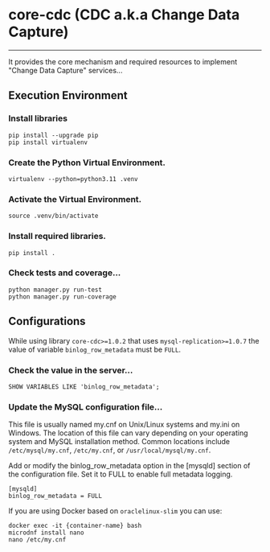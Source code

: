 # core-cdc (CDC a.k.a Change Data Capture)
_______________________________________________________________________________

It provides the core mechanism and required resources to 
implement "Change Data Capture" services...

## Execution Environment

### Install libraries
```commandline
pip install --upgrade pip 
pip install virtualenv
```

### Create the Python Virtual Environment.
```commandline
virtualenv --python=python3.11 .venv
```

### Activate the Virtual Environment.
```commandline
source .venv/bin/activate
```

### Install required libraries.
```commandline
pip install .
```

### Check tests and coverage...
```commandline
python manager.py run-test
python manager.py run-coverage
```

## Configurations

While using library `core-cdc>=1.0.2` that uses `mysql-replication>=1.0.7` the 
value of variable `binlog_row_metadata` must be `FULL`.

### Check the value in the server...
```commandline
SHOW VARIABLES LIKE 'binlog_row_metadata';
```

### Update the MySQL configuration file...
This file is usually named my.cnf on Unix/Linux systems 
and my.ini on Windows. The location of this file can vary depending 
on your operating system and MySQL installation method. Common 
locations include `/etc/mysql/my.cnf`, `/etc/my.cnf`, 
or `/usr/local/mysql/my.cnf`.

Add or modify the binlog_row_metadata option in the [mysqld] section 
of the configuration file. Set it to FULL to enable 
full metadata logging.
```commandline
[mysqld]
binlog_row_metadata = FULL
```

If you are using Docker based on `oraclelinux-slim` you can use:
```commandline
docker exec -it {container-name} bash
microdnf install nano
nano /etc/my.cnf
```
